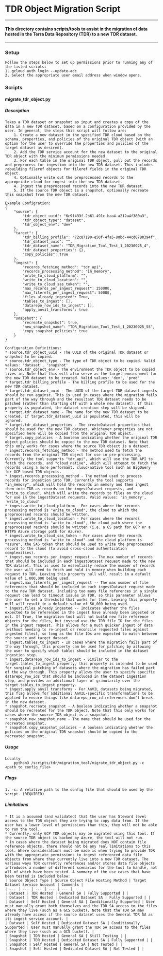 # TDR Object Migration Script

------------------------
#### This directory contains scripts/tools to assist in the migration of data hosted in the Terra Data Repository (TDR) to a new TDR dataset.
------------------------

### Setup
    Follow the steps below to set up permissions prior to running any of the listed scripts:
    1. gcloud auth login --update-adc
    2. Select the appropriate user email address when window opens.

### Scripts

#### **migrate_tdr_object.py**
##### Description
    Takes a TDR dataset or snapshot as input and creates a copy of the data in a new TDR dataset, based on a configuration provided by the user. In general, the steps this script will follow are:
        1. Create a new dataset in the specified TDR cloud based on the schema, properties, and policies of the original TDR object (with an option for the user to override the properties and policies of the target dataset as desired).
        2. Add the TDR service account for the new dataset to the original TDR object with the minimum permissions needed. 
        3. For each table in the original TDR object, pull out the records and preprocess for ingestion into the new TDR dataset. This includes rebuilding fileref objects for fileref fields in the original TDR object. 
        4. Optionally write out the preprocessed records to the appropriate cloud for ingest into the new TDR dataset. 
        4. Ingest the preprocessed records into the new TDR dataset. 
        5. If the source TDR object is a snapshot, optionally recreate this snapshot from the new TDR dataset. 

    Example Configration:
    {
        "source": {
            "tdr_object_uuid": "6c91433f-2b61-491c-baa4-a212a4f380a3",
            "tdr_object_type": "dataset",
            "tdr_object_env": "dev"
        },
        "target": {
            "tdr_billing_profile": "72c87190-e50f-4fa5-80bd-44cd8780394f",
            "tdr_dataset_uuid": "",
            "tdr_dataset_name": "TDR_Migration_Tool_Test_1_20230925_4",
            "tdr_dataset_properties": {},
            "copy_policies": true
        },
        "ingest": {
            "records_fetching_method": "tdr_api",
            "records_processing_method": "in_memory", 
            "write_to_cloud_platform": "",
            "write_to_cloud_location": "",
            "write_to_cloud_sas_token": "",
            "max_records_per_ingest_request": 250000,
            "max_filerefs_per_ingest_request": 50000,
            "files_already_ingested": True,
            "tables_to_ingest": [],
            "datarepo_row_ids_to_ingest": [],
            "apply_anvil_transforms": true
        },
        "snapshot": {
            "recreate_snapshot": true,
            "new_snapshot_name": "TDR_Migration_Tool_Test_1_20230925_SS",
            "copy_snapshot_policies": true
        }
    }

    Configuration Definitions:
    * source.tdr_object_uuid - The UUID of the original TDR dataset or snapshot to be copied. 
    * source.tdr_object_type - The type of TDR object to be copied. Valid values: 'dataset', 'snapshot'
    * source.tdr_object_env - The environment the TDR object to be copied lives in. Note that this will also serve as the target environment for the new TDR dataset to be created. Valid values: 'dev', 'prod'
    * target.tdr_billing_profile - The billing profile to be used for the new TDR dataset.
    * target.tdr_dataset_uuid - The UUID of the target TDR dataset ingests should be run against. This is used in cases where the migration fails part of the way through and the resultant TDR dataset needs to be patched (rather than starting off with a whole new dataset). If this property is populated, the dataset creation step will be skipped. 
    * target.tdr_dataset_name - The name for the new TDR dataset to be created. If target.tdr_dataset_uuid is populated, this will be ignored.
    * target.tdr_dataset_properties - The createDataset properties that should be used for the new TDR dataset. Whichever properties are not specified here will be copied from the original TDR object. 
    * target.copy_policies - A boolean indicating whether the original TDR object policies should be copied to the new TDR dataset. Note that this only works for cases where the source TDR object is a dataset.
    * ingest.records_fetching_method - The method used to fetch the records from the original TDR object for use in pre-processing. Currently the tool supports "tdr_api", which will use the TDR API to fetch the records, and "cloud_native", which will attempt to fetch the records using a more performant, cloud-native tool such as BigQuery for GCP based TDR objects.
    * ingest.records_processing_method - The method used to process records for ingestion into TDR. Currently the tool supports "in_memory", which will hold the records in memory and then ingest them into TDR as records on the ingestDataset requests, and "write_to_cloud", which will write the records to files on the cloud for use in the ingestDataset requests. Valid values: 'in_memory', 'write_to_cloud'
    * ingest.write_to_cloud_platform - For cases where the records processing method is "write_to_cloud", the cloud to which the preprocessed records should be written.
    * ingest.write_to_cloud_location - For cases where the records processing method is "write_to_cloud", the cloud path where the preprocessed records should be written (i.e. a GS path for GCP or a HTTPS Azure storage path for Azure).
    * ingest.write_to_cloud_sas_token - For cases where the records processing method is "write_to_cloud" and the cloud platform is "azure", the SAS token that should be used to write the preprocessed record to the cloud (to avoid cross-cloud authentication complexities).
    * ingest.max_records_per_ingest_request -- The max number of records that should be included in each ingestDataset request made to the new TDR dataset. This is used to essentially reduce the number of records the user will need to fetch and hold in memory when building each request to TDR. Leaving this property null will result in a default value of 1,000,000 being used.
    * ingest.max_filerefs_per_ingest_request -- The max number of file references that should be included in each ingestDataset request made to the new TDR dataset. Including too many file references in a single request can lead to timeout issues in TDR, so this parameter allows the user to set a threshold that works for them. Leaving this property null will result in a default value of 50,000 being used.
    * ingest.files_already_ingested -- Indicates whether the files expected to be referenced in the ingest have already been ingested or not. If True, the migration tool will not build new file reference objects for the files, but instead use the TDR file ID for the files in the ingest request. This allows for a much quicker ingest of data (without needing to re-ingest or reconcile requested files against ingested files), so long as the file IDs are expected to match between the source and target dataset.
    * ingest.tables_to_ingest - In cases where the migration fails part of the way through, this property can be used for patching by allowing the user to specify which tables should be included in the dataset ingestion step. 
    * ingest.datarepo_row_ids_to_ingest - Similar to the target.tables_to_ingest property, this property is intended to be used for surgical patching of datasets where the migration has failed part of the way through. This property allows the user to specify specific datarepo_row_ids that should be included in the dataset ingestion step, and provides an additional layer of granularity over the target.tables_to_ingest property. 
    * ingest.apply_anvil_transforms - For AnVIL datasets being migrated, this flag allows for additional AnVIL-specific transformations to be applied to ensure things like datarepo_row_id references don't break in the new dataset.
    * snapshot.recreate_snapshot - A boolean indicating whether a snapshot should be recreated for the TDR object. Note that this only works for cases where the source TDR object is a snapshot. 
    * snapshot.new_snapshot_name - The name that should be used for the recreated snapshot. 
    * snapshot.copy_snapshot_policies - A boolean indicating whether the policies on the original TDR snapshot should be copied to the recreated snapshot.

##### Usage
    Locally
        python3 /scripts/tdr/migration_tool/migrate_tdr_object.py -c <path_to_config_file>

##### Flags
    1. -c: A relative path to the config file that should be used by the script. (REQUIRED)

##### Limitations
    * It is a assumed (and validated) that the user has Steward level access to the TDR object they are trying to copy data from. If the user has a lower level of permissions than this, they will not be able to run the tool. 
    * Currently, only GCP TDR objects may be migrated using this tool. If the source TDR object is backed by Azure, the tool will not run. 
    * In cases where the dataset being migrated does NOT contain file reference objects, there should not be any real limitations to this tool. Where considerations must be made is when trying to provide TDR with the appropriate permissions to ingest referenced data file objects from where they currently live into a new TDR dataset. The various ways TDR currently references and/or stores data file objects introduces a number of different scenarios for the tool to handle, not all of which have been tested. A summary of the use cases that have been tested is included below:
    | Source Object Type | Source Object File Hosting Method | Target Dataset Service Account | Comments |
    | --- | --- | --- | --- | --- |
    | Dataset | TDR Hosted | General SA | Fully Supported | |
    | Dataset | TDR Hosted | Dedicated Dataset SA | Fully Supported | |
    | Dataset | Self Hosted | General SA | Conditionally Supported | User must manually grant both themselves and the TDR SA access to the files where they live (such as a GCS bucket). Note that the TDR SA may already have access if the source dataset uses the General TDR SA as its ingest service account. |
    | Dataset | Self Hosted | Dedicated Dataset SA | Conditionally Supported | User must manually grant the TDR SA access to the files where they live (such as a GCS bucket). |
    | Snapshot | TDR Hosted | General SA | Still Testing | |
    | Snapshot | TDR Hosted | Dedicated Dataset SA | Fully Supported | |
    | Snapshot | Self Hosted | General SA | Not Tested | |
    | Snapshot | Self Hosted | Dedicated Dataset SA | Not Tested | |